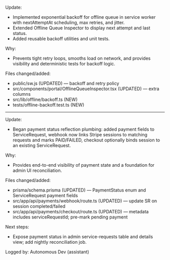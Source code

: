 Update:
- Implemented exponential backoff for offline queue in service worker with nextAttemptAt scheduling, max retries, and jitter.
- Extended Offline Queue Inspector to display next attempt and last status.
- Added reusable backoff utilities and unit tests.

Why:
- Prevents tight retry loops, smooths load on network, and provides visibility and deterministic tests for backoff logic.

Files changed/added:
- public/sw.js (UPDATED) — backoff and retry policy
- src/components/portal/OfflineQueueInspector.tsx (UPDATED) — extra columns
- src/lib/offline/backoff.ts (NEW)
- tests/offline-backoff.test.ts (NEW)

---

Update:
- Began payment status reflection plumbing: added payment fields to ServiceRequest, webhook now links Stripe sessions to matching requests and marks PAID/FAILED, checkout optionally binds session to an existing ServiceRequest.

Why:
- Provides end-to-end visibility of payment state and a foundation for admin UI reconciliation.

Files changed/added:
- prisma/schema.prisma (UPDATED) — PaymentStatus enum and ServiceRequest payment fields
- src/app/api/payments/webhook/route.ts (UPDATED) — update SR on session completed/failed
- src/app/api/payments/checkout/route.ts (UPDATED) — metadata includes serviceRequestId; pre-mark pending payment

Next steps:
- Expose payment status in admin service-requests table and details view; add nightly reconciliation job.

Logged by: Autonomous Dev (assistant)
